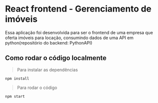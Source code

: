 # React frontend - Gerenciamento de imóveis

Essa aplicação foi desenvolvida para ser o frontend de uma empresa que oferta imóveis para locação, consumindo dados de uma API em python(repositório do backend: PythonAPI)

## Como rodar o código localmente

> Para instalar as dependências

`npm install`  
> Para rodar o código

`npm start`
